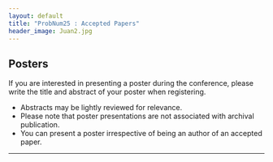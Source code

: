 ```yaml
---
layout: default
title: "ProbNum25 : Accepted Papers"
header_image: Juan2.jpg
---
```

## Posters 

If you are interested in presenting a poster during the conference, 
please write the title and abstract of your poster when registering.

- Abstracts may be lightly reviewed for relevance.
- Please note that poster presentations are not associated with archival publication.
- You can present a poster irrespective of being an author of an accepted paper. 

---
